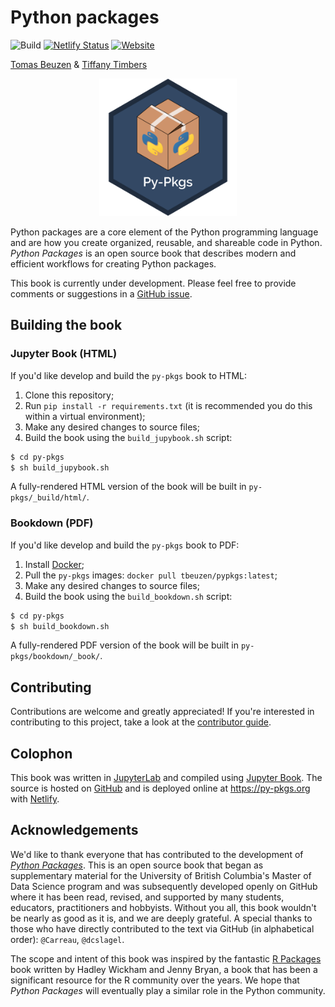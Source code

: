 # Python packages

![Build](https://github.com/py-pkgs/py-pkgs/workflows/Build/badge.svg)
[![Netlify Status](https://api.netlify.com/api/v1/badges/aedd3981-db10-4730-b21f-a762194129f9/deploy-status)](https://app.netlify.com/sites/zen-ptolemy-4bba7d/deploys)
[![Website](https://img.shields.io/badge/Website-https://py--pkgs.org-blue)](https://py-pkgs.org/)

[Tomas Beuzen](https://www.tomasbeuzen.com/) & [Tiffany Timbers](https://www.tiffanytimbers.com/)

<p align="center">
  <img src="py-pkgs/images/py-pkgs-hex.png" width="220">
</p>

Python packages are a core element of the Python programming language and are how you create organized, reusable, and shareable code in Python. *Python Packages* is an open source book that describes modern and efficient workflows for creating Python packages.

This book is currently under development. Please feel free to provide comments or suggestions in a [GitHub issue](https://github.com/py-pkgs/py-pkgs/issues).

## Building the book

### Jupyter Book (HTML)

If you'd like develop and build the `py-pkgs` book to HTML:

1. Clone this repository;
2. Run `pip install -r requirements.txt` (it is recommended you do this within a virtual environment);
3. Make any desired changes to source files;
4. Build the book using the `build_jupybook.sh` script:

  ```bash
  $ cd py-pkgs
  $ sh build_jupybook.sh
  ```

A fully-rendered HTML version of the book will be built in `py-pkgs/_build/html/`.

### Bookdown (PDF)

If you'd like develop and build the `py-pkgs` book to PDF:

1. Install [Docker](https://docs.docker.com/get-docker/);
2. Pull the `py-pkgs` images: `docker pull tbeuzen/pypkgs:latest`;
3. Make any desired changes to source files;
4. Build the book using the `build_bookdown.sh` script:

  ```bash
  $ cd py-pkgs
  $ sh build_bookdown.sh
  ```

A fully-rendered PDF version of the book will be built in `py-pkgs/bookdown/_book/`.

## Contributing

Contributions are welcome and greatly appreciated! If you're interested in contributing to this project, take a look at the [contributor guide](docs/CONTRIBUTING.md).

## Colophon

This book was written in [JupyterLab](https://jupyterlab.readthedocs.io/en/stable/index.html) and compiled using [Jupyter Book](https://jupyterbook.org/intro.html). The source is hosted on [GitHub](https://github.com/UBC-MDS/py-pkgs) and is deployed online at <https://py-pkgs.org> with [Netlify](https://www.netlify.com/).

## Acknowledgements

We'd like to thank everyone that has contributed to the development of [*Python Packages*](https://py-pkgs.org/). This is an open source book that began as supplementary material for the University of British Columbia's Master of Data Science program and was subsequently developed openly on GitHub where it has been read, revised, and supported by many students, educators, practitioners and hobbyists. Without you all, this book wouldn't be nearly as good as it is, and we are deeply grateful. A special thanks to those who have directly contributed to the text via GitHub (in alphabetical order): `@Carreau`, `@dcslagel`.

The scope and intent of this book was inspired by the fantastic [R Packages](https://r-pkgs.org) book written by Hadley Wickham and Jenny Bryan, a book that has been a significant resource for the R community over the years. We hope that *Python Packages* will eventually play a similar role in the Python community.
